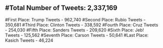 #Total Number of Tweets: 2,337,169 
---
#First Place: Trump Tweets - 962,740
#Second Place: Rubio Tweets - 350,681
#Third Place: Clinton Tweets - 338,592
#Fourth Place: Cruz Tweets - 254,030
#Fifth Place: Sanders Tweets - 209,620
#Sixth Place: Jeb! Tweets - 125,562
#Seventh Place: Carson Tweets - 50,641
#Last Place: Kasich Tweets - 46,224

